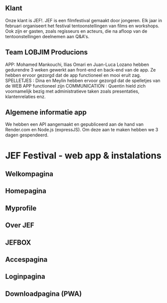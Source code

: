 ## Klant 
Onze klant is JEF!. JEF is een filmfestival gemaakt door jongeren. Elk jaar in februari organiseert het festival tentoonstellingen van films en workshops. Ook zijn er gasten, zoals regisseurs en acteurs, die na afloop van de tentoonstellingen deelnemen aan Q&A's.

## Team LOBJIM Producions
APP: Mohamed Mankouchi, Ilias Omari en Juan-Luca Lozano hebben gedurendre 3 weken gewerkt aan front-end en back-end van de app. Ze hebben ervoor gezorgd dat de app functioneel en mooi eruit zag. 
SPELLETJES : Dina en Meylin hebben ervoor gezorgd dat de spelletjes van de WEB APP functioneel zijn 
COMMUNICATION : Quentin hield zich voornamelijk bezig met administratieve taken zoals presentaties, klantenrelaties enz.


## Algemene informatie app
We hebben een API aangemaakt en gepubliceerd aan de hand van Render.com en Node.js (expressJS). Om deze aan te maken hebben we 3 dagen gespendeerd. 

# JEF Festival - web app & instalations

## Welkompagina

## Homepagina

## Myprofile

## Over JEF

## JEFBOX

## Accespagina

## Loginpagina

## Downloadpagina (PWA)




